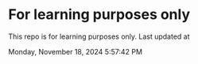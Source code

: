 # For learning purposes only
This repo is for learning purposes only.
Last updated at

Monday, November 18, 2024 5:57:42 PM


